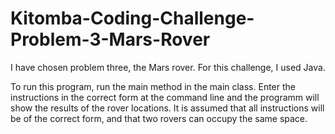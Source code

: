 # Kitomba-Coding-Challenge-Problem-3-Mars-Rover

I have chosen problem three, the Mars rover. For this challenge, I used Java.

To run this program, run the main method in the main class. Enter the instructions in the correct form at the command line and the programm will show the results of the rover locations. It is assumed that all instructions will be of the correct form, and that two rovers can occupy the same space.
